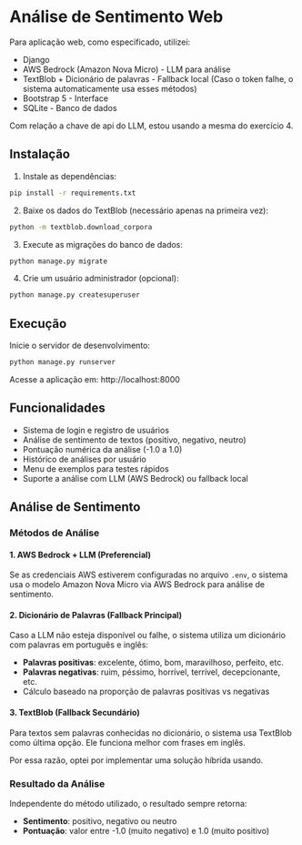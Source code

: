 # Análise de Sentimento Web

Para aplicação web, como especificado, utilizei:

- Django
- AWS Bedrock (Amazon Nova Micro) - LLM para análise
- TextBlob + Dicionário de palavras - Fallback local (Caso o token falhe, o sistema automaticamente usa esses métodos)
- Bootstrap 5 - Interface 
- SQLite - Banco de dados

Com relação a chave de api do LLM, estou usando a mesma do exercício 4.


## Instalação

1. Instale as dependências:
```bash
pip install -r requirements.txt
```

2. Baixe os dados do TextBlob (necessário apenas na primeira vez):
```bash
python -m textblob.download_corpora
```

3. Execute as migrações do banco de dados:
```bash
python manage.py migrate
```

4. Crie um usuário administrador (opcional):
```bash
python manage.py createsuperuser
```

## Execução

Inicie o servidor de desenvolvimento:
```bash
python manage.py runserver
```

Acesse a aplicação em: http://localhost:8000

## Funcionalidades

- Sistema de login e registro de usuários
- Análise de sentimento de textos (positivo, negativo, neutro)
- Pontuação numérica da análise (-1.0 a 1.0)
- Histórico de análises por usuário
- Menu de exemplos para testes rápidos
- Suporte a análise com LLM (AWS Bedrock) ou fallback local


## Análise de Sentimento

### Métodos de Análise

#### 1. AWS Bedrock + LLM (Preferencial)
Se as credenciais AWS estiverem configuradas no arquivo `.env`, o sistema usa o modelo Amazon Nova Micro via AWS Bedrock para análise de sentimento.

#### 2. Dicionário de Palavras (Fallback Principal)
Caso a LLM não esteja disponível ou falhe, o sistema utiliza um dicionário com palavras em português e inglês:
- **Palavras positivas**: excelente, ótimo, bom, maravilhoso, perfeito, etc.
- **Palavras negativas**: ruim, péssimo, horrível, terrível, decepcionante, etc.
- Cálculo baseado na proporção de palavras positivas vs negativas

#### 3. TextBlob (Fallback Secundário)
Para textos sem palavras conhecidas no dicionário, o sistema usa TextBlob como última opção. Ele funciona melhor com frases em inglês.

Por essa razão, optei por implementar uma solução híbrida usando.

### Resultado da Análise

Independente do método utilizado, o resultado sempre retorna:
- **Sentimento**: positivo, negativo ou neutro
- **Pontuação**: valor entre -1.0 (muito negativo) e 1.0 (muito positivo)
